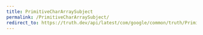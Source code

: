 ```yaml
---
title: PrimitiveCharArraySubject
permalink: /PrimitiveCharArraySubject/
redirect_to: https://truth.dev/api/latest/com/google/common/truth/PrimitiveCharArraySubject.html
---
```

